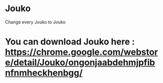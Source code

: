 # Jouko
Change every Jouko to Jouko

# You can download Jouko here : https://chrome.google.com/webstore/detail/Jouko/ongonjaabdehmjpfibnfnmheckhenbgg/
